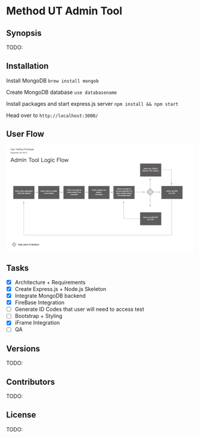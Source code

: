 # Method UT Admin Tool

## Synopsis

TODO:

## Installation

Install MongoDB `brew install mongob`

Create MongoDB database `use databasename`

Install packages and start express.js server `npm install && npm start`

Head over to `http://localhost:3000/`

## User Flow

![alt tag](admin-tool-logic-flow.png)

## Tasks

- [x] Architecture + Requirements
- [x] Create Express.js + Node.js Skeleton
- [x] Integrate MongoDB backend
- [x] FireBase Integration
- [ ] Generate ID Codes that user will need to access test
- [ ] Bootstrap + Styling
- [x] iFrame Integration
- [ ] QA

## Versions

TODO:

## Contributors

TODO:

## License

TODO:
